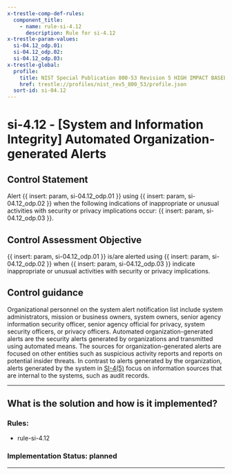```yaml
---
x-trestle-comp-def-rules:
  component_title:
    - name: rule-si-4.12
      description: Rule for si-4.12
x-trestle-param-values:
  si-04.12_odp.01:
  si-04.12_odp.02:
  si-04.12_odp.03:
x-trestle-global:
  profile:
    title: NIST Special Publication 800-53 Revision 5 HIGH IMPACT BASELINE
    href: trestle://profiles/nist_rev5_800_53/profile.json
  sort-id: si-04.12
---
```


# si-4.12 - \[System and Information Integrity\] Automated Organization-generated Alerts

## Control Statement

Alert {{ insert: param, si-04.12_odp.01 }} using {{ insert: param, si-04.12_odp.02 }} when the following indications of inappropriate or unusual activities with security or privacy implications occur: {{ insert: param, si-04.12_odp.03 }}.

## Control Assessment Objective

{{ insert: param, si-04.12_odp.01 }} is/are alerted using {{ insert: param, si-04.12_odp.02 }} when {{ insert: param, si-04.12_odp.03 }} indicate inappropriate or unusual activities with security or privacy implications.

## Control guidance

Organizational personnel on the system alert notification list include system administrators, mission or business owners, system owners, senior agency information security officer, senior agency official for privacy, system security officers, or privacy officers. Automated organization-generated alerts are the security alerts generated by organizations and transmitted using automated means. The sources for organization-generated alerts are focused on other entities such as suspicious activity reports and reports on potential insider threats. In contrast to alerts generated by the organization, alerts generated by the system in [SI-4(5)](#si-4.5) focus on information sources that are internal to the systems, such as audit records.

______________________________________________________________________

## What is the solution and how is it implemented?

<!-- For implementation status enter one of: implemented, partial, planned, alternative, not-applicable -->

<!-- Note that the list of rules under ### Rules: is read-only and changes will not be captured after assembly to JSON -->

<!-- Add control implementation description here for control: si-4.12 -->

### Rules:

  - rule-si-4.12

### Implementation Status: planned

______________________________________________________________________
